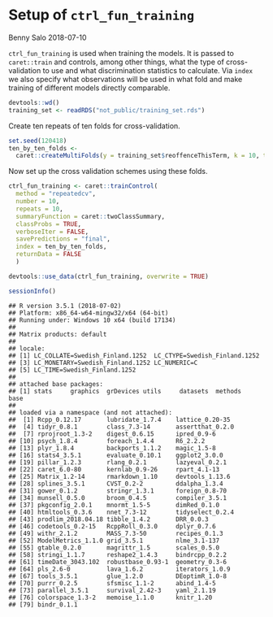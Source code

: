 Setup of `ctrl_fun_training`
================
Benny Salo
2018-07-10

`ctrl_fun_training` is used when training the models. It is passed to `caret::train` and controls, among other things, what the type of cross-validation to use and what discrimination statistics to calculate. Via `index` we also specify what observations will be used in what fold and make training of different models directly comparable.

``` r
devtools::wd()
training_set <- readRDS("not_public/training_set.rds")
```

Create ten repeats of ten folds for cross-validation.

``` r
set.seed(120418)
ten_by_ten_folds <- 
  caret::createMultiFolds(y = training_set$reoffenceThisTerm, k = 10, times = 10)
```

Now set up the cross validation schemes using these folds.

``` r
ctrl_fun_training <- caret::trainControl(
  method = "repeatedcv",
  number = 10,
  repeats = 10,
  summaryFunction = caret::twoClassSummary,
  classProbs = TRUE,
  verboseIter = FALSE,
  savePredictions = "final",
  index = ten_by_ten_folds,
  returnData = FALSE
  )
```

``` r
devtools::use_data(ctrl_fun_training, overwrite = TRUE)
```

``` r
sessionInfo()
```

    ## R version 3.5.1 (2018-07-02)
    ## Platform: x86_64-w64-mingw32/x64 (64-bit)
    ## Running under: Windows 10 x64 (build 17134)
    ## 
    ## Matrix products: default
    ## 
    ## locale:
    ## [1] LC_COLLATE=Swedish_Finland.1252  LC_CTYPE=Swedish_Finland.1252   
    ## [3] LC_MONETARY=Swedish_Finland.1252 LC_NUMERIC=C                    
    ## [5] LC_TIME=Swedish_Finland.1252    
    ## 
    ## attached base packages:
    ## [1] stats     graphics  grDevices utils     datasets  methods   base     
    ## 
    ## loaded via a namespace (and not attached):
    ##  [1] Rcpp_0.12.17       lubridate_1.7.4    lattice_0.20-35   
    ##  [4] tidyr_0.8.1        class_7.3-14       assertthat_0.2.0  
    ##  [7] rprojroot_1.3-2    digest_0.6.15      ipred_0.9-6       
    ## [10] psych_1.8.4        foreach_1.4.4      R6_2.2.2          
    ## [13] plyr_1.8.4         backports_1.1.2    magic_1.5-8       
    ## [16] stats4_3.5.1       evaluate_0.10.1    ggplot2_3.0.0     
    ## [19] pillar_1.2.3       rlang_0.2.1        lazyeval_0.2.1    
    ## [22] caret_6.0-80       kernlab_0.9-26     rpart_4.1-13      
    ## [25] Matrix_1.2-14      rmarkdown_1.10     devtools_1.13.6   
    ## [28] splines_3.5.1      CVST_0.2-2         ddalpha_1.3.4     
    ## [31] gower_0.1.2        stringr_1.3.1      foreign_0.8-70    
    ## [34] munsell_0.5.0      broom_0.4.5        compiler_3.5.1    
    ## [37] pkgconfig_2.0.1    mnormt_1.5-5       dimRed_0.1.0      
    ## [40] htmltools_0.3.6    nnet_7.3-12        tidyselect_0.2.4  
    ## [43] prodlim_2018.04.18 tibble_1.4.2       DRR_0.0.3         
    ## [46] codetools_0.2-15   RcppRoll_0.3.0     dplyr_0.7.6       
    ## [49] withr_2.1.2        MASS_7.3-50        recipes_0.1.3     
    ## [52] ModelMetrics_1.1.0 grid_3.5.1         nlme_3.1-137      
    ## [55] gtable_0.2.0       magrittr_1.5       scales_0.5.0      
    ## [58] stringi_1.1.7      reshape2_1.4.3     bindrcpp_0.2.2    
    ## [61] timeDate_3043.102  robustbase_0.93-1  geometry_0.3-6    
    ## [64] pls_2.6-0          lava_1.6.2         iterators_1.0.9   
    ## [67] tools_3.5.1        glue_1.2.0         DEoptimR_1.0-8    
    ## [70] purrr_0.2.5        sfsmisc_1.1-2      abind_1.4-5       
    ## [73] parallel_3.5.1     survival_2.42-3    yaml_2.1.19       
    ## [76] colorspace_1.3-2   memoise_1.1.0      knitr_1.20        
    ## [79] bindr_0.1.1
